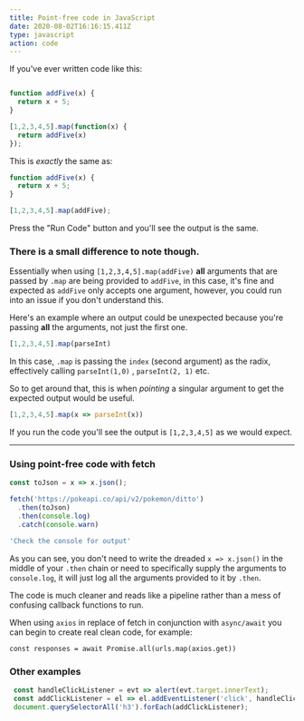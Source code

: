```yaml
---
title: Point-free code in JavaScript
date: 2020-08-02T16:16:15.411Z
type: javascript
action: code
---
```



If you've ever written code like this:

```js

function addFive(x) {
  return x + 5;
}

[1,2,3,4,5].map(function(x) {
  return addFive(x)
});
```

This is *exactly* the same as:

```js
function addFive(x) {
  return x + 5;
}

[1,2,3,4,5].map(addFive);
```

Press the "Run Code" button and you'll see the output is the same.

### There is a small difference to note though.
Essentially when using `[1,2,3,4,5].map(addFive)` **all** arguments that are passed by `.map` are being provided to `addFive`, in this case, it's fine and expected as `addFive` only accepts one argument, however, you could run into an issue if you don't understand this.

Here's an example where an output could be unexpected because you're passing **all** the arguments, not just the first one.

```js
[1,2,3,4,5].map(parseInt)
```


In this case, `.map` is passing the `index` (second argument) as the radix, effectively calling `parseInt(1,0)` , `parseInt(2, 1)` etc.

So to get around that, this is when *pointing* a singular argument to get the expected output would be useful.

```js
[1,2,3,4,5].map(x => parseInt(x))
```

If you run the code you'll see the output is `[1,2,3,4,5]` as we would expect.

___

### Using point-free code with fetch


```js
const toJson = x => x.json();

fetch('https://pokeapi.co/api/v2/pokemon/ditto')
  .then(toJson)
  .then(console.log)
  .catch(console.warn)

'Check the console for output'
```

As you can see, you don't need to write the dreaded `x => x.json()` in the middle of your `.then` chain or need to specifically supply the arguments to `console.log`, it will just log all the arguments provided to it by `.then`.

 The code is much cleaner and reads like a pipeline rather than a mess of confusing callback functions to run.


When using `axios` in replace of fetch in conjunction with `async/await` you can begin to create real clean code, for example:

 `const responses = await Promise.all(urls.map(axios.get))`


 ### Other examples

 ```js
  const handleClickListener = evt => alert(evt.target.innerText);
  const addClickListener = el => el.addEventListener('click', handleClickListener);
  document.querySelectorAll('h3').forEach(addClickListener);
 ```